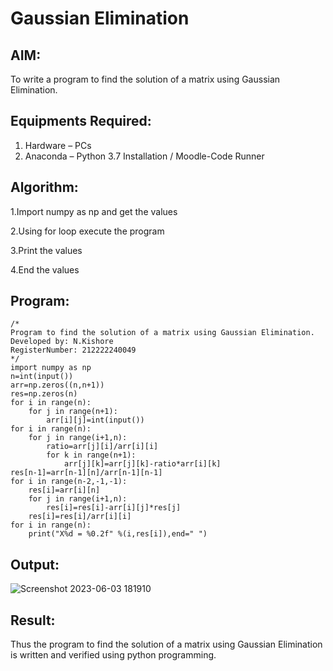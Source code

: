 # Gaussian Elimination

## AIM:
To write a program to find the solution of a matrix using Gaussian Elimination.

## Equipments Required:
1. Hardware – PCs
2. Anaconda – Python 3.7 Installation / Moodle-Code Runner

## Algorithm:

1.Import numpy as np and get the values

2.Using for loop execute the program

3.Print the values

4.End the values

## Program:
```
/*
Program to find the solution of a matrix using Gaussian Elimination.
Developed by: N.Kishore
RegisterNumber: 212222240049
*/
import numpy as np
n=int(input())
arr=np.zeros((n,n+1))
res=np.zeros(n)
for i in range(n):
    for j in range(n+1):
        arr[i][j]=int(input())
for i in range(n):
    for j in range(i+1,n):
        ratio=arr[j][i]/arr[i][i]
        for k in range(n+1):
            arr[j][k]=arr[j][k]-ratio*arr[i][k]
res[n-1]=arr[n-1][n]/arr[n-1][n-1]
for i in range(n-2,-1,-1):
    res[i]=arr[i][n]
    for j in range(i+1,n):
        res[i]=res[i]-arr[i][j]*res[j]
    res[i]=res[i]/arr[i][i]
for i in range(n):
    print("X%d = %0.2f" %(i,res[i]),end=" ")
```

## Output:

![Screenshot 2023-06-03 181910](https://github.com/nkishore2210/Gaussian/assets/118707090/f0c48cdc-a60c-4449-a3ca-0dd95a67ac17)

## Result:
Thus the program to find the solution of a matrix using Gaussian Elimination is written and verified using python programming.

